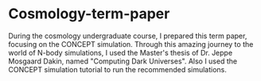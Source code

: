# Cosmology-term-paper
During the cosmology undergraduate course, I prepared this term paper, focusing on the CONCEPT simulation. Through this amazing journey to the world of N-body simulations, I used the Master's thesis of Dr. Jeppe Mosgaard Dakin, named "Computing Dark Universes". Also I used the CONCEPT simulation tutorial to run the recommended simulations.
